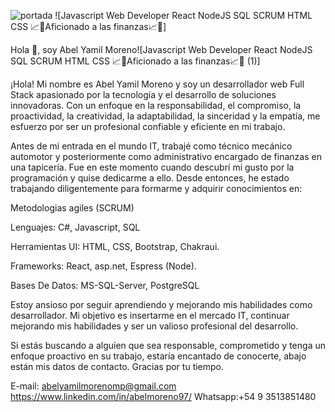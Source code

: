 ![portada](https://user-images.githubusercontent.com/113840807/233746508-b6bf8c94-743d-4682-be1f-00466c945291.png)
![Javascript Web Developer  React  NodeJS  SQL  SCRUM  HTML  CSS 📈💸Aficionado a las finanzas📈💸]

Hola 👋, soy Abel Yamil Moreno![Javascript Web Developer  React  NodeJS  SQL  SCRUM  HTML  CSS 📈💸Aficionado a las finanzas📈💸 (1)]


¡Hola! Mi nombre es Abel Yamil Moreno y soy un desarrollador web Full Stack apasionado por la tecnología y el desarrollo de soluciones innovadoras. Con un enfoque en la responsabilidad, el compromiso, la proactividad, la creatividad, la adaptabilidad, la sinceridad y la empatía, me esfuerzo por ser un profesional confiable y eficiente en mi trabajo.

Antes de mi entrada en el mundo IT, trabajé como técnico mecánico automotor y posteriormente como administrativo encargado de finanzas en una tapicería. Fue en este momento cuando descubrí mi gusto por la programación y quise dedicarme a ello. Desde entonces, he estado trabajando diligentemente para formarme y adquirir conocimientos en:


Metodologias agiles (SCRUM)

Lenguajes: C#, Javascript, SQL

Herramientas UI: HTML, CSS, Bootstrap, Chakraui.

Frameworks: React, asp.net, Espress (Node).

Bases De Datos: MS-SQL-Server, PostgreSQL

 
Estoy ansioso por seguir aprendiendo y mejorando mis habilidades como desarrollador. Mi objetivo es insertarme en el mercado IT, continuar mejorando mis habilidades y ser un valioso profesional del desarrollo.

Si estás buscando a alguien que sea responsable, comprometido y tenga un enfoque proactivo en su trabajo, estaría encantado de conocerte, abajo están mis datos de contacto. Gracias por tu tiempo.

E-mail: abelyamilmorenomp@gmail.com
https://www.linkedin.com/in/abelmoreno97/
Whatsapp:+54 9 3513851480
